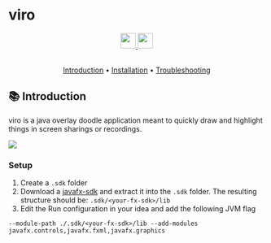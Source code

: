 # viro

<div align="center">
  <a href="https://www.oracle.com/java/" target="_blank">
    <img
      src="https://img.shields.io/badge/Written%20in-java-%23EF4041?style=for-the-badge"
      height="30"
    />
  </a>
  <a href="https://github.com/micartey/viro/actions/workflows/maven-publish.yml" target="_blank">
    <img
      src="https://img.shields.io/badge/actions-build-%27a147?style=for-the-badge"
      height="30"
    />
  </a>
</div>

<br />

<p align="center">
  <a href="#-introduction">Introduction</a> •
  <a href="#-installation">Installation</a> •
  <a href="https://github.com/micartey/viro/issues">Troubleshooting</a>
</p>

## 📚 Introduction

viro is a java overlay doodle application meant to quickly draw and highlight things in screen sharings or recordings.

![](images/preview.gif)

### Setup

1. Create a `.sdk` folder
2. Download a [javafx-sdk](https://gluonhq.com/products/javafx/) and extract it into the `.sdk` folder. 
The resulting structure should be: `.sdk/<your-fx-sdk>/lib`
3. Edit the Run configuration in your idea and add the following JVM flag
```
--module-path ./.sdk/<your-fx-sdk>/lib --add-modules javafx.controls,javafx.fxml,javafx.graphics
```